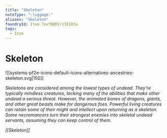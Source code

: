 ```yaml
---
title: "Skeleton"
noteType: ":luggage:"
aliases: "Skeleton"
foundryId: Item.7evfBQM2rzIEI83u
tags:
  - Item
---
```


# Skeleton
![[systems-pf2e-icons-default-icons-alternatives-ancestries-skeleton.svg|150]]

_Skeletons are considered among the lowest types of undead. They're typically mindless creatures, lacking many of the abilities that make other undead a serious threat. However, the animated bones of dragons, giants, and other great beasts make for dangerous foes. Powerful living creatures can retain some of their might and intellect upon returning as a skeleton. Some necromancers turn their strongest enemies into skeletal undead servants, assuming they can keep control of them._

_[[Skeleton]]_
